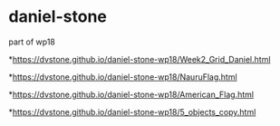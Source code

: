 # daniel-stone
part of wp18


*https://dvstone.github.io/daniel-stone-wp18/Week2_Grid_Daniel.html

*https://dvstone.github.io/daniel-stone-wp18/NauruFlag.html

*https://dvstone.github.io/daniel-stone-wp18/American_Flag.html

*https://dvstone.github.io/daniel-stone-wp18/5_objects_copy.html


